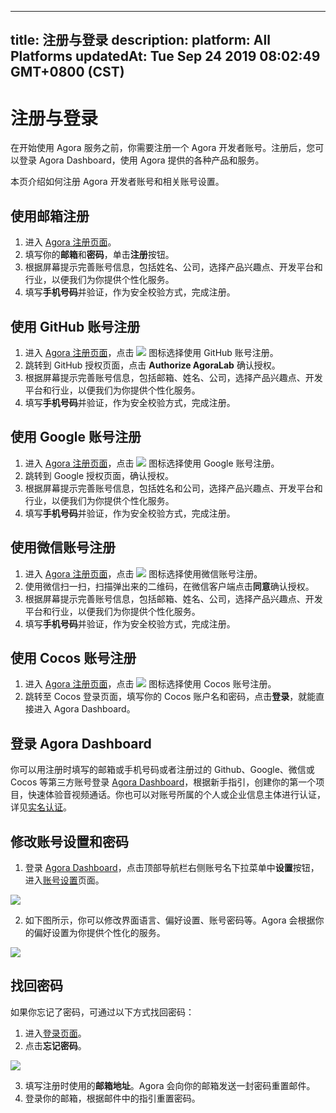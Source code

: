 
---
title: 注册与登录
description: 
platform: All Platforms
updatedAt: Tue Sep 24 2019 08:02:49 GMT+0800 (CST)
---
# 注册与登录
在开始使用 Agora 服务之前，你需要注册一个 Agora 开发者账号。注册后，您可以登录 Agora Dashboard，使用 Agora 提供的各种产品和服务。

本页介绍如何注册 Agora 开发者账号和相关账号设置。

## 使用邮箱注册
1. 进入 [Agora 注册页面](https://sso.agora.io/cn/signup)。
2. 填写你的**邮箱**和**密码**，单击**注册**按钮。
3. 根据屏幕提示完善账号信息，包括姓名、公司，选择产品兴趣点、开发平台和行业，以便我们为你提供个性化服务。
4. 填写**手机号码**并验证，作为安全校验方式，完成注册。

## 使用 GitHub 账号注册

1. 进入 [Agora 注册页面](https://sso.agora.io/cn/signup)，点击 ![](https://web-cdn.agora.io/docs-files/1569295926426) 图标选择使用 GitHub 账号注册。
2. 跳转到 GitHub 授权页面，点击 **Authorize AgoraLab** 确认授权。
3. 根据屏幕提示完善账号信息，包括邮箱、姓名、公司，选择产品兴趣点、开发平台和行业，以便我们为你提供个性化服务。
4. 填写**手机号码**并验证，作为安全校验方式，完成注册。

## 使用 Google 账号注册

1. 进入 [Agora 注册页面](https://sso.agora.io/cn/signup)，点击 ![](https://web-cdn.agora.io/docs-files/1569302689210) 图标选择使用 Google 账号注册。
2. 跳转到 Google 授权页面，确认授权。
3. 根据屏幕提示完善账号信息，包括姓名和公司，选择产品兴趣点、开发平台和行业，以便我们为你提供个性化服务。
4. 填写**手机号码**并验证，作为安全校验方式，完成注册。

## 使用微信账号注册

1. 进入 [Agora 注册页面](https://sso.agora.io/cn/signup)，点击 ![](https://web-cdn.agora.io/docs-files/1569295948148) 图标选择使用微信账号注册。
2. 使用微信扫一扫，扫描弹出来的二维码，在微信客户端点击**同意**确认授权。 
3. 根据屏幕提示完善账号信息，包括邮箱、姓名、公司，选择产品兴趣点、开发平台和行业，以便我们为你提供个性化服务。
4. 填写**手机号码**并验证，作为安全校验方式，完成注册。

## 使用 Cocos 账号注册

1. 进入 [Agora 注册页面](https://sso.agora.io/cn/signup)，点击 ![](https://web-cdn.agora.io/docs-files/1569295962944) 图标选择使用 Cocos 账号注册。
2. 跳转至 Cocos 登录页面，填写你的 Cocos 账户名和密码，点击**登录**，就能直接进入 Agora Dashboard。

## 登录 Agora Dashboard

你可以用注册时填写的邮箱或手机号码或者注册过的 Github、Google、微信或 Cocos 等第三方账号登录 [Agora Dashboard](https://dashboard.agora.io)，根据新手指引，创建你的第一个项目，快速体验音视频通话。你也可以对账号所属的个人或企业信息主体进行认证，详见[实名认证](../../cn/Agora%20Platform/identity_authentication.md)。

## 修改账号设置和密码

1. 登录 [Agora Dashboard](https://dashboard.agora.io)，点击顶部导航栏右侧账号名下拉菜单中**设置**按钮，进入[账号设置](https://dashboard.agora.io/settings)页面。

![](https://web-cdn.agora.io/docs-files/1563960156644)

2. 如下图所示，你可以修改界面语言、偏好设置、账号密码等。Agora 会根据你的偏好设置为你提供个性化的服务。

![](https://web-cdn.agora.io/docs-files/1563960733631)


## 找回密码

如果你忘记了密码，可通过以下方式找回密码：

1. 进入[登录页面](https://sso.agora.io/cn/signup)。
2. 点击**忘记密码**。

 ![](https://web-cdn.agora.io/docs-files/1552447886350)

3. 填写注册时使用的**邮箱地址**。Agora 会向你的邮箱发送一封密码重置邮件。
4. 登录你的邮箱，根据邮件中的指引重置密码。
